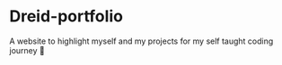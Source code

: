 # Dreid-portfolio
A website to highlight myself and my projects for my self taught coding journey 🌟 
